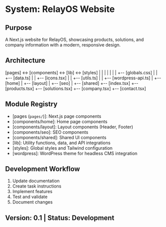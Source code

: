 # System: RelayOS Website

## Purpose
A Next.js website for RelayOS, showcasing products, solutions, and company information with a modern, responsive design.

## Architecture
[pages] <-> [components] <-> [lib] <-> [styles]
  |            |              |         |
  |            |              |         +-- [globals.css]
  |            |              +-- [data.ts]
  |            |              +-- [icons.tsx]
  |            |              +-- [utils.ts]
  |            |              +-- [wordpress-api.ts]
  |            +-- [home]
  |            +-- [layout]
  |            +-- [seo]
  |            +-- [shared]
  +-- [index.tsx]
  +-- [products.tsx]
  +-- [solutions.tsx]
  +-- [company.tsx]
  +-- [contact.tsx]

## Module Registry
- [pages (`pages/`)]: Next.js page components
- [components/home]: Home page components
- [components/layout]: Layout components (Header, Footer)
- [components/seo]: SEO components
- [components/shared]: Shared UI components
- [lib]: Utility functions, data, and API integrations
- [styles]: Global styles and Tailwind configuration
- [wordpress]: WordPress theme for headless CMS integration

## Development Workflow
1. Update documentation
2. Create task instructions
3. Implement features
4. Test and validate
5. Document changes

## Version: 0.1 | Status: Development
